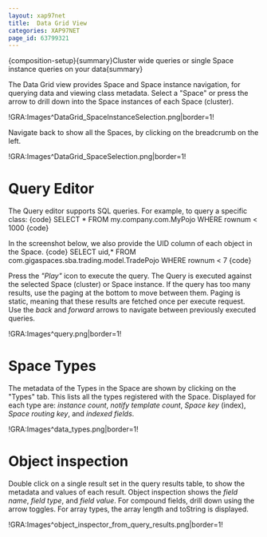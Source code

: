 ```yaml
---
layout: xap97net
title:  Data Grid View
categories: XAP97NET
page_id: 63799321
---
```


{composition-setup}{summary}Cluster wide queries or single Space instance queries on your data{summary}

The Data Grid view provides Space and Space instance navigation, for querying data and viewing class metadata.
Select a "Space" or press the arrow to drill down into the Space instances of each Space (cluster).

!GRA:Images^DataGrid_SpaceInstanceSelection.png|border=1!

Navigate back to show all the Spaces, by clicking on the breadcrumb on the left.

!GRA:Images^DataGrid_SpaceSelection.png|border=1!

# Query Editor

The Query editor supports SQL queries. For example, to query a specific class:
{code}
SELECT * FROM my.company.com.MyPojo WHERE rownum < 1000
{code}

In the screenshot below, we also provide the UID column of each object in the Space.
{code}
SELECT uid,* FROM com.gigaspaces.sba.trading.model.TradePojo WHERE rownum < 7
{code}

Press the *"Play"* icon to execute the query. The Query is executed against the selected Space (cluster) or Space instance.
If the query has too many results, use the paging at the bottom to move between them. Paging is static, meaning that these results are fetched once per execute request.
Use the *back* and *forward* arrows to navigate between previously executed queries.

!GRA:Images^query.png|border=1!

# Space Types

The metadata of the Types in the Space are shown by clicking on the "Types" tab. This lists all the types registered with the Space.
Displayed for each type are: *instance count*, *notify template count*, *Space key* (index), *Space routing key*, and *indexed fields*.

!GRA:Images^data_types.png|border=1!

# Object inspection

Double click on a single result set in the query results table, to show the metadata and values of each result.
Object inspection shows the *field name*, *field type*, and *field value*. For compound fields, drill down using the arrow toggles.
For array types, the array length and toString is displayed.

!GRA:Images^object_inspector_from_query_results.png|border=1!

